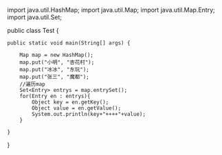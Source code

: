 import java.util.HashMap;
import java.util.Map;
import java.util.Map.Entry;
import java.util.Set;

public class Test {

	public static void main(String[] args) {
	
		Map map = new HashMap();
		map.put("小明", "杏花村");
		map.put("冰冰", "东玩");
		map.put("张三", "魔都");
		//遍历map
		Set<Entry> entrys = map.entrySet();
		for(Entry en : entrys){
			Object key = en.getKey();
			Object value = en.getValue();
			System.out.println(key+"++++"+value);
		}
	
	}

}


